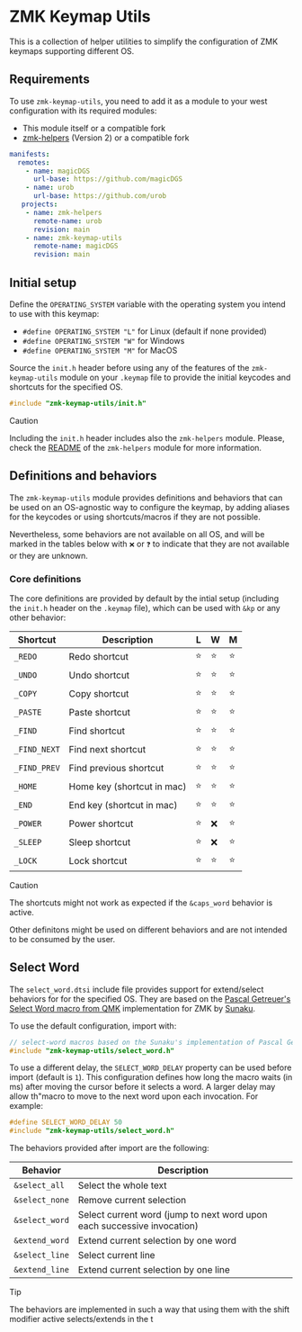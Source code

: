 # ZMK Keymap Utils

This is a collection of helper utilities to simplify the configuration of ZMK keymaps supporting different OS.

## Requirements

To use `zmk-keymap-utils`, you need to add it as a module to your west configuration with its required modules:

- This module itself or a compatible fork
- [zmk-helpers](https://github.com/urob/zmk-helpers) (Version 2) or a compatible fork

```yaml
manifests:
  remotes:
    - name: magicDGS
      url-base: https://github.com/magicDGS
    - name: urob
      url-base: https://github.com/urob
   projects:
    - name: zmk-helpers
      remote-name: urob
      revision: main
    - name: zmk-keymap-utils
      remote-name: magicDGS
      revision: main
```

## Initial setup

Define the `OPERATING_SYSTEM` variable with the operating system you intend to use with this keymap:

- `#define OPERATING_SYSTEM "L"` for Linux (default if none provided)
- `#define OPERATING_SYSTEM "W"` for Windows
- `#define OPERATING_SYSTEM "M"` for MacOS

Source the `init.h` header before using any of the features of the `zmk-keymap-utils` module on your `.keymap` file to provide the initial keycodes and shortcuts for the specified OS.

```c
#include "zmk-keymap-utils/init.h"
```

> [!CAUTION]
> Including the `init.h` header includes also the `zmk-helpers` module.
> Please, check the [README](https://github.com/urob/zmk-helpers/blob/main/README.md) of the `zmk-helpers` module for more information.

## Definitions and behaviors

The `zmk-keymap-utils` module provides definitions and behaviors that can be used on an OS-agnostic way to configure the keymap, by adding aliases for the keycodes or using shortcuts/macros if they are not possible.

Nevertheless, some behaviors are not available on all OS, and will be marked in the tables below with `❌` or `❓` to indicate that they are not available or they are unknown.

### Core definitions

The core definitions are provided by default by the intial setup (including the `init.h` header on the `.keymap` file), which can be used with `&kp` or any other behavior:

| Shortcut     | Description                | L   | W   | M   |
| ------------ | -------------------------- | --- | --- | --- |
| `_REDO`      | Redo shortcut              | ⭐  | ⭐  | ⭐  |
| `_UNDO`      | Undo shortcut              | ⭐  | ⭐  | ⭐  |
| `_COPY`      | Copy shortcut              | ⭐  | ⭐  | ⭐  |
| `_PASTE`     | Paste shortcut             | ⭐  | ⭐  | ⭐  |
| `_FIND`      | Find shortcut              | ⭐  | ⭐  | ⭐  |
| `_FIND_NEXT` | Find next shortcut         | ⭐  | ⭐  | ⭐  |
| `_FIND_PREV` | Find previous shortcut     | ⭐  | ⭐  | ⭐  |
| `_HOME`      | Home key (shortcut in mac) | ⭐  | ⭐  | ⭐  |
| `_END`       | End key (shortcut in mac)  | ⭐  | ⭐  | ⭐  |
| `_POWER`     | Power shortcut             | ⭐  | ❌  | ⭐  |
| `_SLEEP`     | Sleep shortcut             | ⭐  | ❌  | ⭐  |
| `_LOCK`      | Lock shortcut              | ⭐  | ⭐  | ⭐  |

> [!CAUTION]
> The shortcuts might not work as expected if the `&caps_word` behavior is active.

Other definitons might be used on different behaviors and are not intended to be consumed by the user.

## Select Word

The `select_word.dtsi` include file provides support for extend/select behaviors for for the specified OS.
They are based on the [Pascal Getreuer's Select Word macro from QMK](https://getreuer.info/posts/keyboards/select-word/index.html) implementation for ZMK by [Sunaku](https://github.com/sunaku/glove80-keymapd).

To use the default configuration, import with:

```c
// select-word macros based on the Sunaku's implementation of Pascal Getreuer's Select Word macro from QMK
#include "zmk-keymap-utils/select_word.h"
```

To use a different delay, the `SELECT_WORD_DELAY` property can be used before import (default is `1`).
This configuration defines how long the macro waits (in ms) after moving the cursor before it selects a word.
A larger delay may allow th"macro to move to the next word upon each invocation.
For example:

```c
#define SELECT_WORD_DELAY 50
#include "zmk-keymap-utils/select_word.h"
```

The behaviors provided after import are the following:

| Behavior       | Description                                                             |
| -------------- | ----------------------------------------------------------------------- |
| `&select_all`  | Select the whole text                                                   |
| `&select_none` | Remove current selection                                                |
| `&select_word` | Select current word (jump to next word upon each successive invocation) |
| `&extend_word` | Extend current selection by one word                                    |
| `&select_line` | Select current line                                                     |
| `&extend_line` | Extend current selection by one line                                    |

> [!TIP]
> The behaviors are implemented in such a way that using them with the shift modifier active selects/extends in the t
